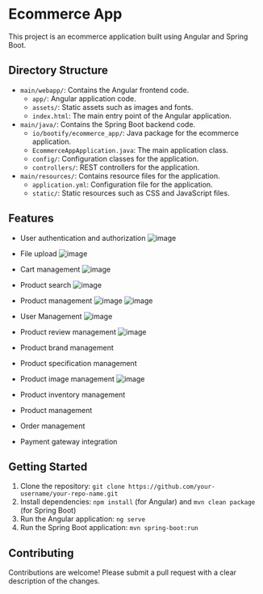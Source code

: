 # Ecommerce App

This project is an ecommerce application built using Angular and Spring Boot.

## Directory Structure

* `main/webapp/`: Contains the Angular frontend code.
    + `app/`: Angular application code.
    + `assets/`: Static assets such as images and fonts.
    + `index.html`: The main entry point of the Angular application.
* `main/java/`: Contains the Spring Boot backend code.
    + `io/bootify/ecommerce_app/`: Java package for the ecommerce application.
    + `EcommerceAppApplication.java`: The main application class.
    + `config/`: Configuration classes for the application.
    + `controllers/`: REST controllers for the application.
* `main/resources/`: Contains resource files for the application.
    + `application.yml`: Configuration file for the application.
    + `static/`: Static resources such as CSS and JavaScript files.

## Features

* User authentication and authorization
  ![image](https://github.com/user-attachments/assets/b2dd41cd-049f-4cef-9949-9f0161c1a14b)

* File upload
  ![image](https://github.com/user-attachments/assets/b9b507ce-1b68-493b-9afd-989ba0c05666)

* Cart management
  ![image](https://github.com/user-attachments/assets/2f69084b-90a9-41e5-b3e6-7e3be9e8aeeb)

* Product search
  ![image](https://github.com/user-attachments/assets/a75ce6bd-065a-4c40-8554-f3e90ccd41d4)

* Product management
  ![image](https://github.com/user-attachments/assets/72ef2af9-ee0a-4af3-8372-c14052a9f60c)
![image](https://github.com/user-attachments/assets/2916211d-942e-4b22-a738-3bce8799d1c3)

* User Management
  ![image](https://github.com/user-attachments/assets/e9e4b2a2-fda5-4c60-ae6f-a1eed1daf31f)

* Product review management
  ![image](https://github.com/user-attachments/assets/93820a80-2aec-4eab-b24e-3a8e6f57de8f)

* Product brand management
* Product specification management
* Product image management
  ![image](https://github.com/user-attachments/assets/127aae3c-8603-4b64-97f1-00541909f677)

* Product inventory management
* Product management
* Order management
* Payment gateway integration

## Getting Started

1. Clone the repository: `git clone https://github.com/your-username/your-repo-name.git`
2. Install dependencies: `npm install` (for Angular) and `mvn clean package` (for Spring Boot)
3. Run the Angular application: `ng serve`
4. Run the Spring Boot application: `mvn spring-boot:run`

## Contributing

Contributions are welcome! Please submit a pull request with a clear description of the changes.
